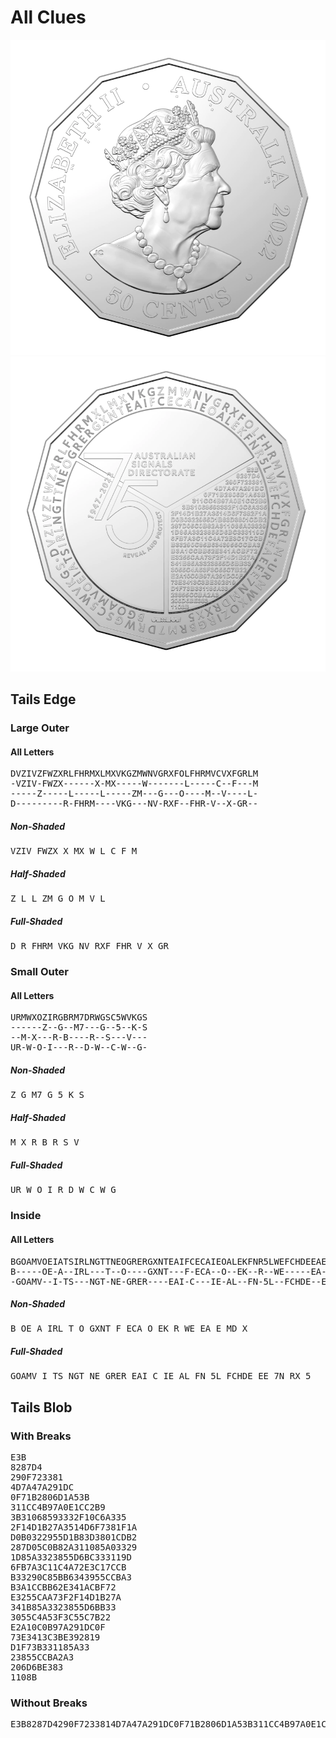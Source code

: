 # All Clues

![Heads](./IMGS/ASD_Heads.webp)
![Tails](./IMGS/ASD_Tails.webp)

## Tails Edge

### Large Outer

#### All Letters

<pre>
DVZIVZFWZXRLFHRMXLMXVKGZMWNVGRXFOLFHRMVCVXFGRLM
-VZIV-FWZX------X-MX-----W-------L-----C--F---M
-----Z-----L-----L-----ZM---G---O----M--V----L-
D---------R-FHRM----VKG---NV-RXF--FHR-V--X-GR--
</pre>

##### Non-Shaded

<pre>
VZIV FWZX X MX W L C F M
</pre>

##### Half-Shaded

<pre>
Z L L ZM G O M V L
</pre>

##### Full-Shaded

<pre>
D R FHRM VKG NV RXF FHR V X GR
</pre>

### Small Outer

#### All Letters

<pre>
URMWXOZIRGBRM7DRWGSC5WVKGS
------Z--G--M7---G--5--K-S
--M-X---R-B----R--S---V---
UR-W-O-I---R--D-W--C-W--G-
</pre>

##### Non-Shaded

<pre>
Z G M7 G 5 K S
</pre>

##### Half-Shaded

<pre>
M X R B R S V
</pre>

##### Full-Shaded

<pre>
UR W O I R D W C W G
</pre>

### Inside

#### All Letters

<pre>
BGOAMVOEIATSIRLNGTTNEOGRERGXNTEAIFCECAIEOALEKFNR5LWEFCHDEEAEEE7NMDRXX5
B-----OE-A--IRL---T--O----GXNT---F-ECA--O--EK--R--WE-----EA--E--MD--X-
-GOAMV--I-TS---NGT-NE-GRER----EAI-C---IE-AL--FN-5L--FCHDE--EE-7N--RX-5
</pre>

##### Non-Shaded

<pre>
B OE A IRL T O GXNT F ECA O EK R WE EA E MD X
</pre>

##### Full-Shaded

<pre>
GOAMV I TS NGT NE GRER EAI C IE AL FN 5L FCHDE EE 7N RX 5
</pre>

## Tails Blob

### With Breaks

<pre>
E3B
8287D4
290F723381
4D7A47A291DC
0F71B2806D1A53B
311CC4B97A0E1CC2B9
3B31068593332F10C6A335
2F14D1B27A3514D6F7381F1A
D0B0322955D1B83D3801CDB2
287D05C0B82A311085A03329
1D85A3323855D6BC333119D
6FB7A3C11C4A72E3C17CCB
B33290C85BB6343955CCBA3
B3A1CCBB62E341ACBF72
E3255CAA73F2F14D1B27A
341B85A3323855D6BB33
3055C4A53F3C55C7B22
E2A10C0B97A291DC0F
73E3413C3BE392819
D1F73B331185A33
23855CCBA2A3
206D6BE383
1108B
</pre>

### Without Breaks

<pre>
E3B8287D4290F7233814D7A47A291DC0F71B2806D1A53B311CC4B97A0E1CC2B93B31068593332F10C6A3352F14D1B27A3514D6F7381F1AD0B0322955D1B83D3801CDB2287D05C0B82A311085A033291D85A3323855D6BC333119D6FB7A3C11C4A72E3C17CCBB33290C85BB6343955CCBA3B3A1CCBB62E341ACBF72E3255CAA73F2F14D1B27A341B85A3323855D6BB333055C4A53F3C55C7B22E2A10C0B97A291DC0F73E3413C3BE392819D1F73B331185A3323855CCBA2A3206D6BE3831108B
</pre>
